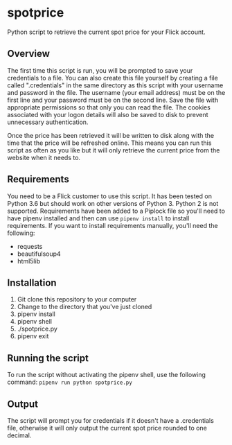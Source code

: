 # spotprice

Python script to retrieve the current spot price for your Flick account.

## Overview
The first time this script is run, you will be prompted to save your credentials to a file. You can also create this file yourself by creating a file called ".credentials" in the same directory as this script with your username and password in the file. The username (your email address) must be on the first line and your password must be on the second line. Save the file with appropriate permissions so that only you can read the file. The cookies associated with your logon details will also be saved to disk to prevent unnecessary authentication.

Once the price has been retrieved it will be written to disk along with the time that the price will be refreshed online. This means you can run this script as often as you like but it will only retrieve the current price from the website when it needs to.

## Requirements
You need to be a Flick customer to use this script. It has been tested on Python 3.6 but should work on other versions of Python 3. Python 2 is not supported. Requirements have been added to a Piplock file so you'll need to have pipenv installed and then can use `pipenv install` to install requirements. If you want to install requirements manually, you'll need the following:
* requests
* beautifulsoup4
* html5lib

## Installation
1. Git clone this repository to your computer
2. Change to the directory that you've just cloned
3. pipenv install
4. pipenv shell
5. ./spotprice.py
6. pipenv exit

## Running the script
To run the script without activating the pipenv shell, use the following command: `pipenv run python spotprice.py`

## Output
The script will prompt you for credentials if it doesn't have a .credentials file, otherwise it will only output the current spot price rounded to one decimal.
